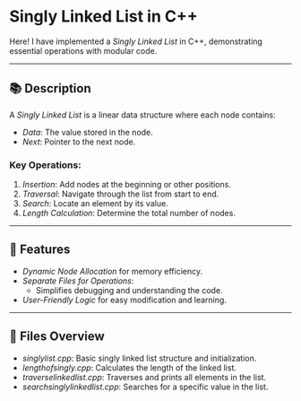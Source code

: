 # Singly Linked List in C++

Here! I have implemented a *Singly Linked List* in C++, demonstrating essential operations with modular code.

---

## 📚 Description
A *Singly Linked List* is a linear data structure where each node contains:
- *Data*: The value stored in the node.
- *Next*: Pointer to the next node.

### Key Operations:
1. *Insertion*: Add nodes at the beginning or other positions.
2. *Traversal*: Navigate through the list from start to end.
3. *Search*: Locate an element by its value.
4. *Length Calculation*: Determine the total number of nodes.

---

## 🚀 Features
- *Dynamic Node Allocation* for memory efficiency.
- *Separate Files for Operations*:
  - Simplifies debugging and understanding the code.
- *User-Friendly Logic* for easy modification and learning.

---

## 📂 Files Overview
- *singlylist.cpp*: Basic singly linked list structure and initialization.
- *lengthofsingly.cpp*: Calculates the length of the linked list.
- *traverselinkedlist.cpp*: Traverses and prints all elements in the list.
- *searchsinglylinkedlist.cpp*: Searches for a specific value in the list.

